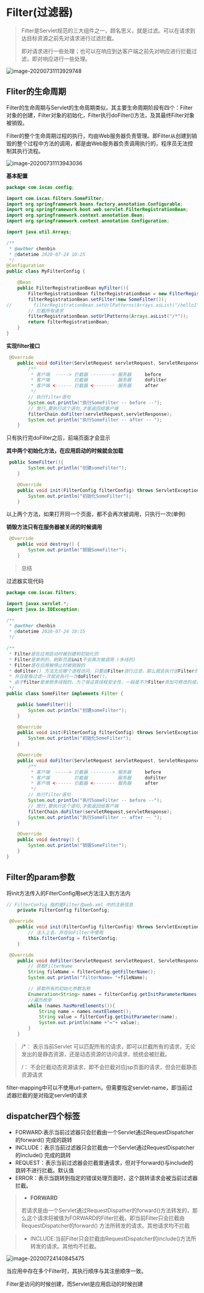 # Filter(过滤器)

> Filter是Servlet规范的三大组件之一，顾名思义，就是过滤。可以在请求到达目标资源之前先对请求进行过滤拦截。
>
> 即对请求进行一些处理；也可以在响应到达客户端之前先对响应进行拦截过滤，即对响应进行一些处理。

![image-20200731113929748](Filter.assets/image-20200731113929748.png)



## Fliter的生命周期

​	Filter的生命周期与Servlet的生命周期类似，其主要生命周期阶段有四个：Filter对象的创建，Filter对象的初始化，Filter执行doFilter()方法，及其最终Filter对象被销毁。

​	Filter的整个生命周期过程的执行，均由Web服务器负责管理。即Filter从创建到销毁的整个过程中方法的调用，都是由Web服务器负责调用执行的，程序员无法控制其执行流程。

![image-20200731113943036](Filter.assets/image-20200731113943036.png)

**基本配置**

```java
package com.iscas.config;

import com.iscas.filters.SomeFilter;
import org.springframework.beans.factory.annotation.Configurable;
import org.springframework.boot.web.servlet.FilterRegistrationBean;
import org.springframework.context.annotation.Bean;
import org.springframework.context.annotation.Configuration;

import java.util.Arrays;

/**
 * @author chenbin
 * @datetime 2020-07-24 10:25
 */
@Configuration
public class MyFilterConfig {

    @Bean
    public FilterRegistrationBean myFilter(){
        FilterRegistrationBean filterRegistrationBean = new FilterRegistrationBean();
        filterRegistrationBean.setFilter(new SomeFilter());
//        filterRegistrationBean.setUrlPatterns(Arrays.asList("/hello1","/hello2"));
        // 拦截所有请求
        filterRegistrationBean.setUrlPatterns(Arrays.asList("/*"));
        return filterRegistrationBean;
    }
}
```





**实现filter接口**

```java
 @Override
    public void doFilter(ServletRequest servletRequest, ServletResponse servletResponse, FilterChain filterChain) throws IOException, ServletException {
        /**
         * 客户端  -----> 拦截器 --------> 服务器     before
         * 客户端         拦截器           服务器     doFilter
         * 客户端 <------ 拦截器 <-------- 服务器     after
         */
        // 执行filter语句
        System.out.println("执行SomeFilter -- before --");
        // 放行,要执行这个语句,才能返回给客户端
        filterChain.doFilter(servletRequest,servletResponse);
        System.out.println("执行SomeFilter -- after -- ");
    }
```

只有执行完doFilter之后，前端页面才会显示

**其中两个初始化方法，在应用启动的时候就会加载**

```java
 public SomeFilter(){
        System.out.println("创建someFilter");
    }

    @Override
    public void init(FilterConfig filterConfig) throws ServletException {
        System.out.println("初始化SomeFilter");
    }
```

以上两个方法，如果打开同一个页面，都不会再次被调用，只执行一次(单例)

**销毁方法只有在服务器被关闭的时候调用**

```java
 @Override
    public void destroy() {
        System.out.println("销毁SomeFilter");
    }
```

> 总结

过滤器实现代码

```java
package com.iscas.filters;

import javax.servlet.*;
import java.io.IOException;

/**
 * @author chenbin
 * @datetime 2020-07-24 10:15
 */

/**
 * Filter是在应用启动时被创建和初始化的
 * Filter是单例的，刷新页面init不会再次被调用 (多线的)
 * Filter是在应用被停止时被销毁的
 * doFilter() 方法无论哪个进程访问，只要由Filter进行过滤，那么就会执行该Filter的doFilter方法
 * 并且是每过滤一次就会执行一次doFilter()。
 * 由于filter是单例多线程的，为了保证其线程安全性，一般是不为Filter添加可修改的成员变量。
 */
public class SomeFilter implements Filter {

    public SomeFilter(){
        System.out.println("创建someFilter");
    }

    @Override
    public void init(FilterConfig filterConfig) throws ServletException {
        System.out.println("初始化SomeFilter");
    }

    @Override
    public void doFilter(ServletRequest servletRequest, ServletResponse servletResponse, FilterChain filterChain) throws IOException, ServletException {
        /**
         * 客户端  -----> 拦截器 --------> 服务器     before
         * 客户端         拦截器           服务器     doFilter
         * 客户端 <------ 拦截器 <-------- 服务器     after
         */
        // 执行filter语句
        System.out.println("执行SomeFilter -- before --");
        // 放行,要执行这个语句,才能返回给客户端
        filterChain.doFilter(servletRequest,servletResponse);
        System.out.println("执行SomeFilter -- after -- ");
    }

    @Override
    public void destroy() {
        System.out.println("销毁SomeFilter");
    }
}

```

## Filter的param参数

将init方法传入的FilterConfig用set方法注入到方法内

```java
// FilterConfig 指的是Filter在web.xml 中的注册信息
    private FilterConfig filterConfig;

 @Override
    public void init(FilterConfig filterConfig) throws ServletException {
        // 注入上去，并在doFilter中使用
        this.filterConfig = filterConfig;
    }

 @Override
    public void doFilter(ServletRequest servletRequest, ServletResponse servletResponse, FilterChain filterChain) throws IOException, ServletException {
        // 获取FilterName
        String fileName = filterConfig.getFilterName();
        System.out.println("filterName= "+fileName);

        // 获取所有的初始化参数名称
        Enumeration<String> names = filterConfig.getInitParameterNames();
        //遍历枚举
        while (names.hasMoreElements()){
            String name = names.nextElement();
            String value = filterConfig.getInitParameter(name);
            System.out.println(name +"="+ value);
        }
    }
```

> /*： 表示当前Servlet 可以匹配所有的请求，即可以拦截所有的请求，无论发出的是静态资源，还是动态资源的访问请求，统统会被拦截。
>
> /： 不会拦截动态资源请求，即不会拦截对应jsp页面的请求，但会拦截静态资源请求

filter-mapping中可以不使用url-pattern，但需要指定servlet-name，即当前过滤器拦截的是对指定servlet的请求

## dispatcher四个标签

- FORWARD:表示当前过滤器只会拦截由一个Servlet通过RequestDispatcher的forward() 完成的跳转
- INCLUDE：表示当前过滤器只会拦截由一个Servlet通过RequestDispatcher的include() 完成的跳转
- REQUEST：表示当前过滤器会拦截普通请求，但对于forward()与include的跳转不进行拦截。默认值
- ERROR：表示当跳转到指定的错误处理页面时，这个跳转请求会被当前过滤器拦截。



> - **FORWARD**
>
> 若请求是由一个Servlet通过RequestDispather的forward()方法转发的，那么这个请求将被<dispatcher/>值为FORWARD的Filter拦截。即当前Filter只会拦截由RequestDispatcher的forward() 方法所转发的请求。其他请求均不拦截





> - INCLUDE:当前Filter只会拦截由RequestDispatcher的include()方法所转发的请求。其他均不拦截。

![image-20200724140845475](https://gitee.com/ChenbinRR/images/raw/master/typora-user-images/1589094419617.png)

当应用中存在多个Filter时，其执行顺序与其注册顺序一致。

Filter是访问的时候创建，而Servlet是应用启动的时候创建























































